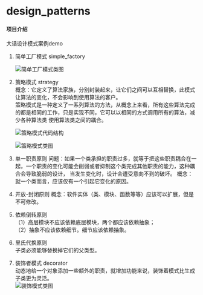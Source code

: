 # design_patterns

#### 项目介绍
大话设计模式案例demo

1. 简单工厂模式 simple_factory

    ![简单工厂模式类图](https://images.gitee.com/uploads/images/2020/0315/214452_9dfaff30_1031363.png "简单工厂模式.PNG")
2. 策略模式 strategy  
   概念：它定义了算法家族，分别封装起来，让它们之间可以互相替换，此模式让算法的变化，不会影响到使用算法的客户。  
   策略模式是一种定义了一系列算法的方法，从概念上来看，所有这些算法完成的都是相同的工作，只是实现不同，它可以以相同的方式调用所有的算法，减少各种算法类
   使用算法类之间的耦合。
   
    ![策略模式代码结构](https://images.gitee.com/uploads/images/2020/0315/214707_74cf66c2_1031363.png "策略模式代码结构.PNG")
   
    ![策略模式类图](https://images.gitee.com/uploads/images/2020/0315/214824_b59e861a_1031363.png "策略模式结构图.PNG")
3. 单一职责原则
   问题：如果一个类承担的职责过多，就等于把这些职责耦合在一起，一个职责的变化可能会削弱或者抑制这个类完成其他职责的能力，这种耦合会导致脆弱的设计，
   当发生变化时，设计会遭受意向不到的破坏。
   概念：就一个类而言，应该仅有一个引起它变化的原因。
4. 开放-封闭原则
   概念：软件实体（类、模块、函数等等）应该可以扩展，但是不可修改。
5. 依赖倒转原则  
   （1）高层模块不应该依赖底层模块，两个都应该依赖抽象；  
   （2）抽象不应该依赖细节。细节应该依赖抽象。  
6. 里氏代换原则  
   子类必须能够替换掉它们的父类型。
7. 装饰者模式 decorator  
   动态地给一个对象添加一些额外的职责，就增加功能来说，装饰着模式比生成子类更为灵活。  
   ![装饰模式类图](https://images.gitee.com/uploads/images/2020/0315/215107_bf6a3426_1031363.png "装饰模式.PNG")
